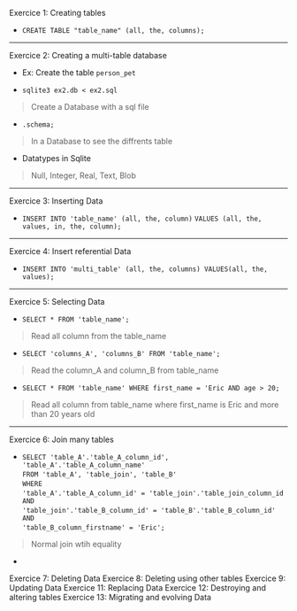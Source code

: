 Exercice 1: Creating tables
- `CREATE TABLE "table_name" (all, the, columns);`
----------------------------------------------------------------------------------
Exercice 2: Creating a multi-table database
- Ex: Create the table `person_pet`

- `sqlite3 ex2.db < ex2.sql`
> Create a Database with a sql file
- `.schema;`
> In a Database to see the diffrents table
- Datatypes in Sqlite
>Null, Integer, Real, Text, Blob
----------------------------------------------------------------------------------
Exercice 3: Inserting Data
- `INSERT INTO 'table_name' (all, the, column)`
    `VALUES (all, the, values, in, the, column);`
----------------------------------------------------------------------------------
Exercice 4: Insert referential Data
- `INSERT INTO 'multi_table' (all, the, columns) VALUES(all, the, values);`
----------------------------------------------------------------------------------
Exercice 5: Selecting Data
- `SELECT * FROM 'table_name';`
> Read all column from the table_name
- `SELECT 'columns_A', 'columns_B' FROM 'table_name';`
> Read the column_A and column_B from table_name
- `SELECT * FROM 'table_name' WHERE first_name = 'Eric AND age > 20;`
> Read all column from table_name where first_name is Eric and more than 20 years old
----------------------------------------------------------------------------------
Exercice 6: Join many tables
- `SELECT 'table_A'.'table_A_column_id', 'table_A'.'table_A_column_name'`<br>
`FROM 'table_A', 'table_join', 'table_B'`<br>
`WHERE`<br>
`'table_A'.'table_A_column_id' = 'table_join'.'table_join_column_id AND`<br>
`'table_join'.'table_B_column_id' = 'table_B'.'table_B_column_id' AND`<br>
`'table_B_column_firstname' = 'Eric';`<br>
> Normal join wtih equality

-

Exercice 7: Deleting Data
Exercice 8: Deleting using other tables
Exercice 9: Updating Data
Exercice 11: Replacing Data
Exercice 12: Destroying and altering tables
Exercice 13: Migrating and evolving Data